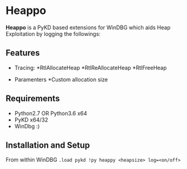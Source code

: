 # Heappo

**Heappo** is a PyKD based extensions for WinDBG which aids Heap Exploitation by logging the followings:

## Features

- Tracing:
  *RtlAllocateHeap
  *RtlReAllocateHeap
  *RtlFreeHeap

- Paramenters
  *Custom allocation size

## Requirements 

* Python2.7 OR Python3.6 x64 
* PyKD x64/32
* WinDbg :)


## Installation and Setup 

From within WinDBG
     ```
     .load pykd
     !py heappy <heapsize> log=<on/off> 
     ```
